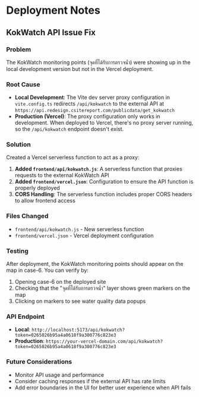 # Deployment Notes

## KokWatch API Issue Fix

### Problem

The KokWatch monitoring points (จุดที่ได้รับการตรวจน้ำ) were showing up in the local development version but not in the Vercel deployment.

### Root Cause

- **Local Development**: The Vite dev server proxy configuration in `vite.config.ts` redirects `/api/kokwatch` to the external API at `https://api.redesign.csitereport.com/publicdata/get_kokwatch`
- **Production (Vercel)**: The proxy configuration only works in development. When deployed to Vercel, there's no proxy server running, so the `/api/kokwatch` endpoint doesn't exist.

### Solution

Created a Vercel serverless function to act as a proxy:

1. **Added `frontend/api/kokwatch.js`**: A serverless function that proxies requests to the external KokWatch API
2. **Added `frontend/vercel.json`**: Configuration to ensure the API function is properly deployed
3. **CORS Handling**: The serverless function includes proper CORS headers to allow frontend access

### Files Changed

- `frontend/api/kokwatch.js` - New serverless function
- `frontend/vercel.json` - Vercel deployment configuration

### Testing

After deployment, the KokWatch monitoring points should appear on the map in case-6. You can verify by:

1. Opening case-6 on the deployed site
2. Checking that the "จุดที่ได้รับการตรวจน้ำ" layer shows green markers on the map
3. Clicking on markers to see water quality data popups

### API Endpoint

- **Local**: `http://localhost:5173/api/kokwatch?token=0265026b95a4a0618f9a300776c823e3`
- **Production**: `https://your-vercel-domain.com/api/kokwatch?token=0265026b95a4a0618f9a300776c823e3`

### Future Considerations

- Monitor API usage and performance
- Consider caching responses if the external API has rate limits
- Add error boundaries in the UI for better user experience when API fails
